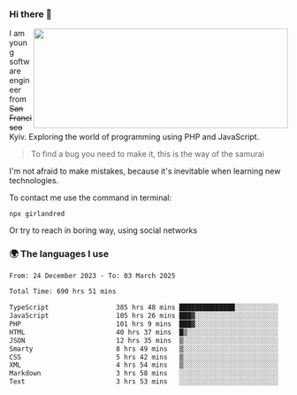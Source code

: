 ### Hi there 👋  

<img align='right' src="https://github-readme-stats.vercel.app/api?username=girlandred&count_private=true&show_icons=true&include_all_commits=true&hide_rank=true&hide_title=true&theme=buefy&card_width=300" width=460 height=180>


I am young software engineer from ~~San Francisco~~ Kyiv. Exploring the world of programming using PHP and JavaScript.


> To find a bug you need to make it, this is the way of the samurai



I'm not afraid to make mistakes, because it's inevitable when learning new technologies.

To contact me use the command in terminal:

```
npx girlandred
```

Or try to reach in boring way, using social networks


### 🌍 The languages I use

<!--START_SECTION:waka-->

```txt
From: 24 December 2023 - To: 03 March 2025

Total Time: 690 hrs 51 mins

TypeScript                 385 hrs 48 mins ██████████████░░░░░░░░░░░   55.83 %
JavaScript                 105 hrs 26 mins ███▓░░░░░░░░░░░░░░░░░░░░░   15.26 %
PHP                        101 hrs 9 mins  ███▓░░░░░░░░░░░░░░░░░░░░░   14.64 %
HTML                       40 hrs 37 mins  █▒░░░░░░░░░░░░░░░░░░░░░░░   05.88 %
JSON                       12 hrs 35 mins  ▒░░░░░░░░░░░░░░░░░░░░░░░░   01.82 %
Smarty                     8 hrs 49 mins   ▒░░░░░░░░░░░░░░░░░░░░░░░░   01.28 %
CSS                        5 hrs 42 mins   ▒░░░░░░░░░░░░░░░░░░░░░░░░   00.83 %
XML                        4 hrs 54 mins   ▒░░░░░░░░░░░░░░░░░░░░░░░░   00.71 %
Markdown                   3 hrs 58 mins   ░░░░░░░░░░░░░░░░░░░░░░░░░   00.58 %
Text                       3 hrs 53 mins   ░░░░░░░░░░░░░░░░░░░░░░░░░   00.56 %
```

<!--END_SECTION:waka-->
